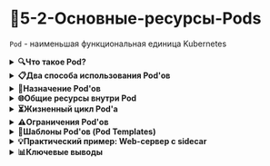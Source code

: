 # 🌱5-2-Основные-ресурсы-Pods

`Pod` - наименьшая функциональная единица Kubernetes

<details>
<summary><b>🔍Что такое Pod?</b></summary>

---

Pod состоит из одного или нескольких контейнеров, хранилища, отдельного IP-адреса и опций запуска. Pod представляет собой запущенный процесс в кластере Kubernetes.

**Важно:** Kubernetes управляет Pod'ами, а не контейнерами напрямую.

---

</details>

<details>
<summary><b>📋Два способа использования Pod'ов</b></summary>

---

1. **Pod из одного контейнера** - наиболее распространенный случай
2. **Pod из нескольких контейнеров** - контейнеры работают сообща, используют общие ресурсы

> ⚠️**Важно:** Несколько контейнеров в Pod'е - продвинутый сценарий. Используйте только при реальной необходимости.

---

</details>

<details>
<summary><b>🎯Назначение Pod'ов</b></summary>

---

Каждый Pod предназначен для запуска **одного экземпляра приложения**. Для масштабирования создаются несколько экземпляров Pod'а (репликация), которые управляются контроллерами.

Pod'ы спроектированы для поддержки взаимодействующих процессов, которые образуют отдельный сервис. Контейнеры в Pod'е:

- Размещаются на одной ноде кластера
- Используют общие ресурсы и зависимости
- Взаимодействуют друг с другом
- Совместно определяют условия завершения

---

</details>

<details>
<summary><b>🌐Общие ресурсы внутри Pod</b></summary>

---

### Сеть

- Каждому Pod'у присваивается **уникальный IP-адрес**
- Контейнеры используют **общее сетевое пространство имен**
- Взаимодействие между контейнерами через `localhost`
- Координация портов при внешнем взаимодействии

### Хранилище

- Pod определяет набор **общих томов (volumes)**
- Контейнеры обмениваются данными через тома
- Данные сохраняются при перезапуске контейнеров
- **Время жизни томов = времени жизни Pod'а**

---

</details>

<details>
<summary><b>⏳Жизненный цикл Pod'а</b></summary>

---

Pod создается и запускается на ноде через scheduler. Остается на ноде до тех пор, пока:

- ❌Не завершится процесс внутри
- ❌Не будет удален вручную  
- ❌Не "выселится" из-за нехватки ресурсов
- ❌Нода не выйдет из строя

> 🔄**Примечание:** Перезапуск контейнера ≠ перезапуск Pod'а

---

</details>

<details>
<summary><b>⚠️Ограничения Pod'ов</b></summary>

---

Pod'ы **не являются самовосстанавливающимися** объектами:

- При сбое ноды Pod удаляется
- При нехватке ресурсов Pod удаляется
- При ошибке запуска Pod удаляется

Для управления Pod'ами используются **контроллеры**:

- **Deployment** - для статичных приложений
- **StatefulSet** - для stateful-приложений (БД)
- **DaemonSet** - по одному Pod'у на ноде

---

</details>

<details>
<summary><b>📝Шаблоны Pod'ов (Pod Templates)</b></summary>

---

Контроллеры используют шаблоны Pod'ов для создания реальных Pod'ов.

#### Пример манифеста Pod'а

```yaml
apiVersion: v1
kind: Pod
metadata:
  name: myapp-pod
  labels:
    app: myapp
spec:
  containers:
  - name: myapp-container
    image: busybox
    command: ['sh', '-c', 'echo Hello Kubernetes! && sleep 3600']
```

#### Запуск Pod'а

```bash
kubectl create -f single-example-pod.yml
```
---

</details>

<details>
<summary><b>💡Практический пример: Web-сервер с sidecar</b></summary>

---

**Сценарий:** Web-сервер + контейнер для обновления файлов

- 🎯 **Web-сервер** - обслуживает статику
- 🔄 **Sidecar-контейнер** - обновляет файлы из внешнего источника  
- 💾 **Общие тома** - для обмена файлами

---

</details>

<details>
<summary><b>📊Ключевые выводы</b></summary>

---

1. **Pod - базовая единица** развертывания в Kubernetes
2. **Один Pod ≈ один экземпляр приложения**
3. **Несколько контейнеров** - для тесно связанных процессов
4. **Общие ресурсы** - сеть и хранилище внутри Pod'а
5. **Эфемерность** - Pod'ы не самовосстанавливаются
6. **Управление через контроллеры** - Deployment, StatefulSet, DaemonSet

> 💡 **Совет:** В продакшене редко создавайте Pod'ы напрямую. Используйте контроллеры для надежного управления жизненным циклом.

---

</details>